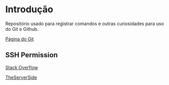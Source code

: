 # Introdução

Repositório usado para registrar comandos e outras curiosidades para uso do Git e Github.

[Página do Git](https://git-scm.com/)

## SSH Permission

[Stack Overflow](https://stackoverflow.com/questions/2643502/git-how-to-solve-permission-denied-publickey-error-when-using-git)

[TheServerSide](https://www.theserverside.com/blog/Coffee-Talk-Java-News-Stories-and-Opinions/Fix-GitHubs-Permission-denied-publickey-SSH-error)
